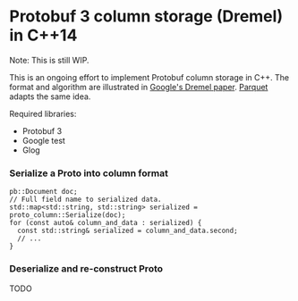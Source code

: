 # Protobuf 3 column storage (Dremel) in C++14

Note: This is still WIP.

This is an ongoing effort to implement Protobuf column storage in C++. The format and algorithm are illustrated in [Google's Dremel paper](https://research.google/pubs/pub36632/). [Parquet](https://blog.twitter.com/engineering/en_us/a/2013/dremel-made-simple-with-parquet.html) adapts the same idea.

Required libraries:
- Protobuf 3
- Google test
- Glog

### Serialize a Proto into column format
```
pb::Document doc;
// Full field name to serialized data.
std::map<std::string, std::string> serialized = proto_column::Serialize(doc);
for (const auto& column_and_data : serialized) {
  const std::string& serialized = column_and_data.second;
  // ...
}
```

### Deserialize and re-construct Proto
TODO
